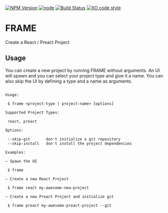 [![NPM Version](https://img.shields.io/npm/v/frame-cli.svg?style=flat-square)](https://www.npmjs.com/package/frame-cli)
[![node](https://img.shields.io/node/v/frame-cli.svg?style=flat-square)](https://www.npmjs.com/package/frame-cli)
[![Build Status](https://img.shields.io/travis/ntwcklng/frame.svg?branch=master&style=flat-square)](https://travis-ci.org/ntwcklng/frame)
[![XO code style](https://img.shields.io/badge/code_style-XO-5ed9c7.svg?style=flat-square)](https://github.com/sindresorhus/xo)

# FRAME
Create a React / Preact Project

## Usage

You can create a new project by running FRAME without arguments. An UI will spawn and you can select your project type and give it a name.
You can also skip the UI by defining a type and a name as arguments.

```

Usage:

 $ frame <project-type | project-name> [options]

Supported Project Types:

 react, preact

Options:

 --skip-git       don't initialize a git repository
 --skip-install   don't install the project dependencies

Examples:

– Spawn the UI

 $ frame

– Create a new React Project

 $ frame react my-awesome-new-project

– Create a new Preact Project and initialize git

 $ frame preact my-awesome-preact-project --git

```
